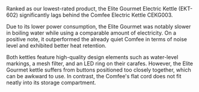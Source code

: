 Ranked as our lowest-rated product, the Elite Gourmet Electric Kettle (EKT-602) significantly lags behind the Comfee Electric Kettle CEKG003.

Due to its lower power consumption, the Elite Gourmet was notably slower in boiling water while using a comparable amount of electricity. On a positive note, it outperformed the already quiet Comfee in terms of noise level and exhibited better heat retention.

Both kettles feature high-quality design elements such as water-level markings, a mesh filter, and an LED ring on their carafes. However, the Elite Gourmet kettle suffers from buttons positioned too closely together, which can be awkward to use. In contrast, the Comfee's flat cord does not fit neatly into its storage compartment.
